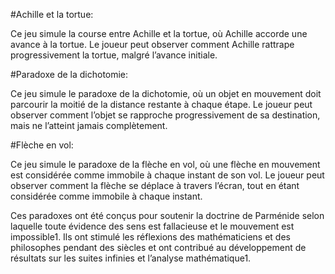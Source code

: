 #Achille et la tortue: 

Ce jeu simule la course entre Achille et la tortue, où Achille accorde une avance à la tortue. Le joueur peut observer comment Achille rattrape progressivement la tortue, malgré l’avance initiale.

#Paradoxe de la dichotomie: 

Ce jeu simule le paradoxe de la dichotomie, où un objet en mouvement doit parcourir la moitié de la distance restante à chaque étape. Le joueur peut observer comment l’objet se rapproche progressivement de sa destination, mais ne l’atteint jamais complètement.

#Flèche en vol: 

Ce jeu simule le paradoxe de la flèche en vol, où une flèche en mouvement est considérée comme immobile à chaque instant de son vol. Le joueur peut observer comment la flèche se déplace à travers l’écran, tout en étant considérée comme immobile à chaque instant.

Ces paradoxes ont été conçus pour soutenir la doctrine de Parménide selon laquelle toute évidence des sens est fallacieuse et le mouvement est impossible1. Ils ont stimulé les réflexions des mathématiciens et des philosophes pendant des siècles et ont contribué au développement de résultats sur les suites infinies et l’analyse mathématique1.

